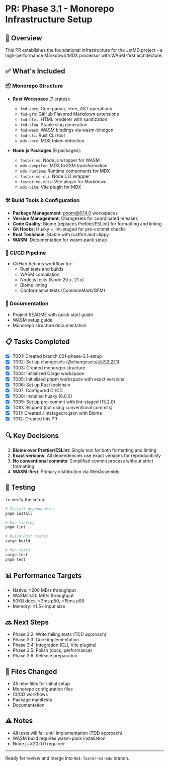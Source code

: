 # PR: Phase 3.1 - Monorepo Infrastructure Setup

## 🎯 Overview
This PR establishes the foundational infrastructure for the JetMD project - a high-performance Markdown/MDX processor with WASM-first architecture.

## ✅ What's Included

### 📦 Monorepo Structure
- **Rust Workspace** (7 crates):
  - `fmd-core`: Core parser, lexer, AST operations
  - `fmd-gfm`: GitHub Flavored Markdown extensions
  - `fmd-html`: HTML renderer with sanitization
  - `fmd-slug`: Stable slug generation
  - `fmd-wasm`: WASM bindings via wasm-bindgen
  - `fmd-cli`: Rust CLI tool
  - `mdx-core`: MDX token detection

- **Node.js Packages** (6 packages):
  - `faster-md`: Node.js wrapper for WASM
  - `mdx-compiler`: MDX to ESM transformation
  - `mdx-runtime`: Runtime components for MDX
  - `faster-md-cli`: Node CLI wrapper
  - `faster-md-vite`: Vite plugin for Markdown
  - `mdx-vite`: Vite plugin for MDX

### 🛠️ Build Tools & Configuration
- **Package Management**: pnpm@8.14.0 workspaces
- **Version Management**: Changesets for coordinated releases
- **Code Quality**: Biome (replaces Prettier/ESLint) for formatting and linting
- **Git Hooks**: Husky + lint-staged for pre-commit checks
- **Rust Toolchain**: Stable with rustfmt and clippy
- **WASM**: Documentation for wasm-pack setup

### 🚀 CI/CD Pipeline
- GitHub Actions workflow for:
  - Rust tests and builds
  - WASM compilation
  - Node.js tests (Node 20.x, 21.x)
  - Biome linting
  - Conformance tests (CommonMark/GFM)

### 📝 Documentation
- Project README with quick start guide
- WASM setup guide
- Monorepo structure documentation

## 📋 Tasks Completed
- [x] T001: Created branch 001-phase-3.1-setup
- [x] T002: Set up changesets (@changesets/cli@2.27.1)
- [x] T003: Created monorepo structure
- [x] T004: Initialized Cargo workspace
- [x] T005: Initialized pnpm workspace with exact versions
- [x] T006: Set up Rust toolchain
- [x] T007: Configured CI/CD
- [x] T008: Installed husky (8.0.0)
- [x] T009: Set up pre-commit with lint-staged (15.2.0)
- [x] T010: Skipped (not using conventional commits)
- [x] T011: Created .lintstagedrc.json with Biome
- [x] T012: Created this PR

## 🔍 Key Decisions
1. **Biome over Prettier/ESLint**: Single tool for both formatting and linting
2. **Exact versions**: All dependencies use exact versions for reproducibility
3. **No conventional commits**: Simplified commit process without strict formatting
4. **WASM-first**: Primary distribution via WebAssembly

## 🧪 Testing
To verify the setup:
```bash
# Install dependencies
pnpm install

# Run linting
pnpm lint

# Build Rust crates
cargo build

# Run tests
cargo test
pnpm test
```

## 📊 Performance Targets
- Native: ≥200 MB/s throughput
- WASM: ≥50 MB/s throughput
- 50KB docs: <3ms p50, <15ms p99
- Memory: ≤1.5× input size

## 🔜 Next Steps
- Phase 3.2: Write failing tests (TDD approach)
- Phase 3.3: Core implementation
- Phase 3.4: Integration (CLI, Vite plugins)
- Phase 3.5: Polish (docs, performance)
- Phase 3.6: Release preparation

## 📁 Files Changed
- 45 new files for initial setup
- Monorepo configuration files
- CI/CD workflows
- Package manifests
- Documentation

## ⚠️ Notes
- All tests will fail until implementation (TDD approach)
- WASM build requires wasm-pack installation
- Node.js ≥20.0.0 required

---

Ready for review and merge into `001-faster-md-mdx` branch.